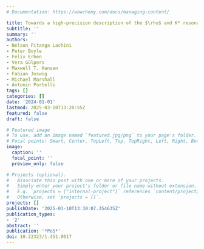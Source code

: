 ```yaml
---
# Documentation: https://wowchemy.com/docs/managing-content/

title: Towards a high-precision description of the $\rho$ and K* resonances
subtitle: ''
summary: ''
authors:
- Nelson Pitanga Lachini
- Peter Boyle
- Felix Erben
- Vera Gülpers
- Maxwell T. Hansen
- Fabian Joswig
- Michael Marshall
- Antonin Portelli
tags: []
categories: []
date: '2024-01-01'
lastmod: 2025-03-10T13:28:55Z
featured: false
draft: false

# Featured image
# To use, add an image named `featured.jpg/png` to your page's folder.
# Focal points: Smart, Center, TopLeft, Top, TopRight, Left, Right, BottomLeft, Bottom, BottomRight.
image:
  caption: ''
  focal_point: ''
  preview_only: false

# Projects (optional).
#   Associate this post with one or more of your projects.
#   Simply enter your project's folder or file name without extension.
#   E.g. `projects = ["internal-project"]` references `content/project/deep-learning/index.md`.
#   Otherwise, set `projects = []`.
projects: []
publishDate: '2025-03-10T13:30:07.354635Z'
publication_types:
- '2'
abstract: ''
publication: '*PoS*'
doi: 10.22323/1.451.0017
---
```

